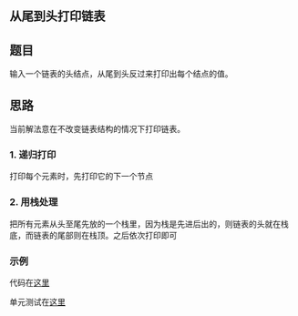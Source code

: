 ## 从尾到头打印链表

## 题目

输入一个链表的头结点，从尾到头反过来打印出每个结点的值。

## 思路

当前解法意在不改变链表结构的情况下打印链表。

### 1. 递归打印

打印每个元素时，先打印它的下一个节点

### 2. 用栈处理

把所有元素从头至尾先放的一个栈里，因为栈是先进后出的，则链表的头就在栈底，而链表的尾部则在栈顶。之后依次打印即可

### 示例

代码在[这里](./PrintLinkedList.java)

单元测试在[这里](../../../test/java/question_5/PrintLinkedListTest.java)
